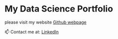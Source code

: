 # My Data Science Portfolio

please visit my website [Github webpage](https://piotrpieciak.github.io/)

📫 Contact me at: [LinkedIn](https://www.linkedin.com/in/piotrpieciak/)
